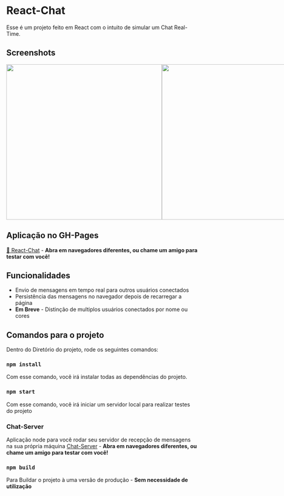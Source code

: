 # React-Chat

Esse é um projeto feito em React com o intuito de simular um Chat Real-Time.

## Screenshots

<div style="display: flex; justify-content: space-around;">
<img src="https://raw.githubusercontent.com/Ted2370/Chat-Client/main/screenshots/screenshot01.png" height="410" />
<img src="https://raw.githubusercontent.com/Ted2370/Chat-Client/main/screenshots/screenshot02.png" height="410"  />  
</div>

## Aplicação no GH-Pages

<a href="https://ted2370.github.io/Chat-Client/">🔗 React-Chat</a> - <strong>Abra em navegadores diferentes, ou chame um amigo para testar com você!</strong>

## Funcionalidades

<ul>
<li>  Envio de mensagens em tempo real para outros usuários conectados </li>
<li>  Persistência das mensagens no navegador depois de recarregar a página </li>
<li>  <strong>Em Breve</strong> - Distinção de multiplos usuários conectados por nome ou cores </li>
</ul>

## Comandos para o projeto

Dentro do Diretório do projeto, rode os seguintes comandos:

### `npm install`

Com esse comando, você irá instalar todas as dependências do projeto.

### `npm start`

Com esse comando, você irá iniciar um servidor local para realizar testes do projeto

### Chat-Server
Aplicação node para você rodar seu servidor de recepção de mensagens na sua própria máquina
<a href="https://github.com/Ted2370/Chat-Server">Chat-Server</a> - <strong>Abra em navegadores diferentes, ou chame um amigo para testar com você!</strong>

### `npm build`

Para Buildar o projeto à uma versão de produção - <strong>Sem necessidade de utilização</strong>
